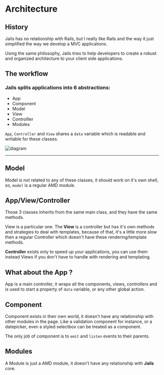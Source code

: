 # Architecture

## History

Jails has no relationship with Rails, but I really like Rails and the way it just simplified the way we develop a MVC applications.

Using the same philosophy, Jails tries to help developers to create a robust and organized architecture to your client side applications.

## The workflow

### Jails splits applications into 6 abstractions:

- App
- Component
- Model
- View
- Controlller
- Modules

`App`, `Controller` and `View` shares a `data` variable which is readable and writable for these classes.

![diagram](http://jails-org.github.io/Jails/docs/img/diagram.png)

---

## Model

Model is not related to any of these classes, it should work on it's own shell, so, `model` is a regular AMD module.

## App/View/Controller

Those 3 classes inherits from the same main class, and they have the same methods.

View is a particular one.
The **View** is a controller but has it's own methods and strategies to deal with templates, because of that, it's a little more slow then a regular Controller which doesn't have these rendering/template methods.

**Controller** exists only to speed up your applications, you can use them instead Views if you don't have to handle with rendering and templating.

## What about the **App** ?
App is a main controller, it wraps all the components, views, controllers and is used to start a property of `data` variable, or any other global action.


## Component

Component exists in their own world, it doesn't have any relationship with other modules in the page.
Like a validation component for instance, or a datepicker, even a styled selectbox can be treated as a component.

The only job of component is to `emit` and `listen` events to their parents.

## Modules

A Module is just a AMD module, it doesn't have any relationship with **Jails** core.
